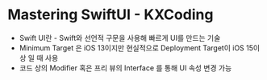 # Mastering SwiftUI - KXCoding

* Swift UI란 - Swift와 선언적 구문을 사용해 빠르게 UI를 만드는 기술
* Minimum Target 은 iOS 13이지만 현실적으로 Deployment Target이 iOS 15이상 일 때 사용
* 코드 상의 Modifier 혹은 프리 뷰의 Interface 를 통해 UI 속성 변경 가능
